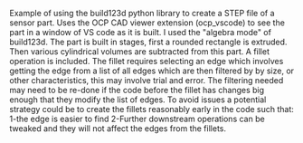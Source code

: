 Example of using the build123d python library to create a STEP file of a sensor part.
Uses the OCP CAD viewer extension (ocp_vscode) to see the part in a window of VS code as it is built.
I used the "algebra mode" of build123d.
The part is built in stages, first a rounded rectangle is extruded.
Then various  cylindrical volumes are subtracted from this part.
A fillet operation is included. The fillet requires selecting an edge which involves getting the edge
from a list of all edges which are then filtered by by size, or other characteristics, this may involve trial and error. 
The filtering needed may need to be re-done if the code before the fillet has changes big enough that they modify the list of edges. 
To avoid issues a potential strategy could be to create the fillets reasonably early in the code 
such that: 
1-the edge is easier to find
2-Further downstream operations can be tweaked and they will not affect the edges from the fillets.
